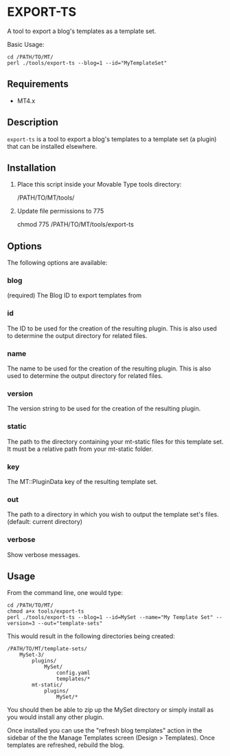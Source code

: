 # EXPORT-TS

A tool to export a blog's templates as a template set.

Basic Usage:

    cd /PATH/TO/MT/
    perl ./tools/export-ts --blog=1 --id="MyTemplateSet"

## Requirements

* MT4.x

## Description

`export-ts` is a tool to export a blog's templates to a template set (a plugin) that can be installed elsewhere.


## Installation

1. Place this script inside your Movable Type tools directory:

    /PATH/TO/MT/tools/

2. Update file permissions to 775

    chmod 775 /PATH/TO/MT/tools/export-ts


## Options

The following options are available:

### blog

(required) The Blog ID to export templates from

### id

The ID to be used for the creation of the resulting plugin. This is also used to determine the output directory for related files.

### name

The name to be used for the creation of the resulting plugin. This is also used to determine the output directory for related files.

### version

The version string to be used for the creation of the resulting plugin.

### static

The path to the directory containing your mt-static files for this template set. It must be a relative path from your mt-static folder.

### key

The MT::PluginData key of the resulting template set.

### out

The path to a directory in which you wish to output the template set's files. (default: current directory)

### verbose

Show verbose messages.

## Usage

From the command line, one would type:

    cd /PATH/TO/MT/
    chmod a+x tools/export-ts
    perl ./tools/export-ts --blog=1 --id=MySet --name="My Template Set" --version=3 --out="template-sets"

This would result in the following directories being created:

    /PATH/TO/MT/template-sets/
        MySet-3/
            plugins/
                MySet/
                    config.yaml
                    templates/*
            mt-static/
                plugins/
                    MySet/*

You should then be able to zip up the MySet directory or simply install as you would install any other plugin.

Once installed you can use the "refresh blog templates" action in the sidebar of the the Manage Templates screen (Design > Templates). Once templates are refreshed, rebuild the blog.
